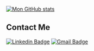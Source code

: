 [![Mon GitHub stats](https://github-readme-stats.vercel.app/api?username=Roulioo&show_icons=true&theme=transparent&count_private=true&include_all_commits=true)](https://github.com/Roulioo)

## Contact Me
[![Linkedin Badge](https://img.shields.io/badge/-juliopereira-blue?style=flat-square&logo=Linkedin&logoColor=white&link=https://www.linkedin.com/in/julio-pereira-499a15134/)](https://www.linkedin.com/in/julio-pereira-499a15134/) [![Gmail Badge](https://img.shields.io/badge/-peixotopereirajulio@gmail.com-c14438?style=flat-square&logo=Gmail&logoColor=white&link=mailto:peixotopereirajulio@gmail.com)](mailto:peixotopereirajulio@gmail.com)
